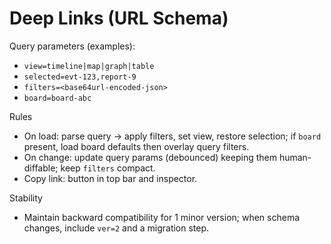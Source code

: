 # Deep Links (URL Schema)

Query parameters (examples):
- `view=timeline|map|graph|table`
- `selected=evt-123,report-9`
- `filters=<base64url-encoded-json>`
- `board=board-abc`

Rules
- On load: parse query → apply filters, set view, restore selection; if `board` present, load board defaults then overlay query filters.
- On change: update query params (debounced) keeping them human-diffable; keep `filters` compact.
- Copy link: button in top bar and inspector.

Stability
- Maintain backward compatibility for 1 minor version; when schema changes, include `ver=2` and a migration step.
